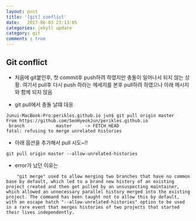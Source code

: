 ```yaml
---
layout: post
title: '[git] conflict'
date:   2017-06-03 23:13:05
categories: jekyll update
category: git
comments : true
---
```

Git conflict
-------
- 처음에 git붙인후, 첫 commit후 push하려 하였지만 충돌이 일어나서 되지 않는 상황. 여기서 pull후 다시 push 하라는 메세지를 본후 pull하려 하였으나 아래 메시지와 함께 되지 않음


 * git pull에서 충돌 날떄 대응
~~~~~~
Junui-MacBook-Pro:perikles.github.io jun$ git pull origin master
From https://github.com/SeoHyeokJun/perikles.github.io
 branch            master     -> FETCH_HEAD
fatal: refusing to merge unrelated histories
~~~~~~

 * 아래 옵션을 추가해서 pull 시도~!!
~~~~~~
git pull origin master --allow-unrelated-histories
~~~~~~


 * error가 났던 이유는
````
    "git merge" used to allow merging two branches that have no common base by default, which led to a brand new history of an existing project created and then get pulled by an unsuspecting maintainer, which allowed an unnecessary parallel history merged into the existing project. The command has been taught not to allow this by default, with an escape hatch "--allow-unrelated-histories" option to be used in a rare event that merges histories of two projects that started their lives independently.
````
